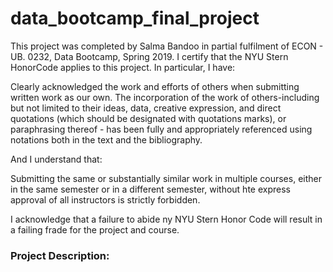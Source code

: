 # data_bootcamp_final_project

This project was completed by Salma Bandoo in partial fulfilment of ECON - UB. 0232, Data Bootcamp, Spring 2019. I certify that the NYU Stern HonorCode applies to this project. In particular, I have:

Clearly acknowledged the work and efforts of others when submitting written work as our own. The incorporation of the work of others-including but not limited to their ideas, data, creative expression, and direct quotations (which should be designated with quotations marks), or paraphrasing thereof - has been fully and appropriately referenced using notations both in the text and the bibliography. 

And I understand that: 

Submitting the same or substantially similar work in multiple courses, either in the same semester or in a different semester, without hte express approval of all instructors is strictly forbidden. 

I acknowledge that a failure to abide ny NYU Stern Honor Code will result in a failing frade for the project and course. 

### Project Description:
